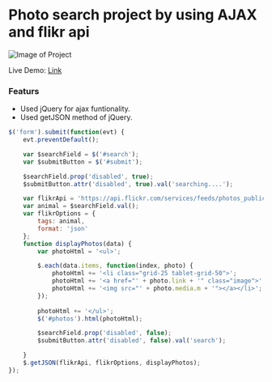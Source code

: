 # Photo search project by using AJAX and flikr api
![Image of Project](https://github.com/Emran04/ajax-basic-flikr-api/tree/master/img/ajax-flikr.jpg)

Live Demo: [Link](http://emran04.github.io/ajax-basic-flikr-api)

### Featurs
* Used jQuery for ajax funtionality.
* Used getJSON method of jQuery.

```javascript
$('form').submit(function(evt) {
	evt.preventDefault();

	var $searchField = $('#search');
	var $submitButton = $('#submit');

	$searchField.prop('disabled', true);
	$submitButton.attr('disabled', true).val('searching....');

	var flikrApi = 'https://api.flickr.com/services/feeds/photos_public.gne?jsoncallback=?';
	var animal = $searchField.val();
	var flikrOptions = {
		tags: animal,
		format: 'json'
	};
	function displayPhotos(data) {
		var photoHtml = '<ul>';

		$.each(data.items, function(index, photo) {
			photoHtml += '<li class="grid-25 tablet-grid-50">';
			photoHtml += '<a href="' + photo.link + '" class="image">';
			photoHtml += '<img src="' + photo.media.m + '"></a></li>';
		});
		
		photoHtml += '</ul>';
		$('#photos').html(photoHtml);

		$searchField.prop('disabled', false);
		$submitButton.attr('disabled', false).val('search');

	}
	$.getJSON(flikrApi, flikrOptions, displayPhotos);
});
```